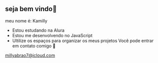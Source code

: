 ## seja bem vindo💜 
   
meu nome é: Kamilly  
- Estou estudando na Alura
- Estou me desenvolvendo no JavaScript
- Ultilize os espaços para organizar os meus projetos
Você pode entrar em contato comigo 📧

millyabrao7@icloud.com

  

  

  
